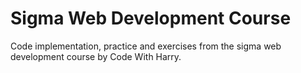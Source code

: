 # Sigma Web Development Course

Code implementation, practice and exercises from the sigma web development course by Code With Harry.
